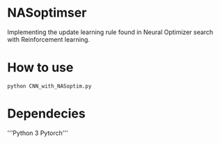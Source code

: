 # NASoptimser

Implementing the update learning rule found in Neural Optimizer search with Reinforcement learning. 

# How to use 
```python CNN_with_NASoptim.py ```

# Dependecies 
'''Python 3 
   Pytorch'''

